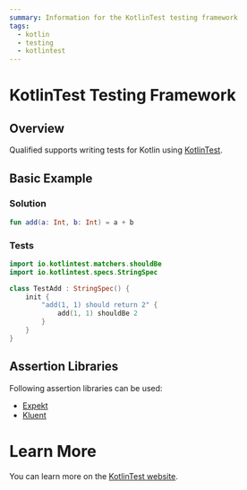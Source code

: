 ```yaml
---
summary: Information for the KotlinTest testing framework
tags:
  - kotlin
  - testing
  - kotlintest
---
```


# KotlinTest Testing Framework

## Overview

Qualified supports writing tests for Kotlin using [KotlinTest][1].

## Basic Example

### Solution

```kotlin
fun add(a: Int, b: Int) = a + b
```

### Tests

```kotlin
import io.kotlintest.matchers.shouldBe
import io.kotlintest.specs.StringSpec

class TestAdd : StringSpec() {
    init {
        "add(1, 1) should return 2" {
            add(1, 1) shouldBe 2
        }
    }
}
```

## Assertion Libraries

Following assertion libraries can be used:

- [Expekt](https://winterbe.github.io/expekt/)
- [Kluent](https://markusamshove.github.io/Kluent/)


# Learn More

You can learn more on the [KotlinTest website][1].

[1]: https://github.com/kotlintest/kotlintest
